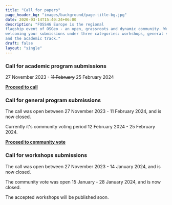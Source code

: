 ```yaml
---
title: "Call for papers"
page_header_bg: "images/background/page-title-bg.jpg"
date: 2020-03-14T15:40:24+06:00
description: "FOSS4G Europe is the regional
flagship event of OSGeo - an open, grassroots and dynamic community. We are
welcoming your submissions under three categories: workshops, general sessions,
and the academic track."
draft: false
layout: "single"
---
```


### Call for academic program submissions
27 November 2023 - ~~11 February~~ 25 February 2024

[**Proceed to call**](../cfp-academic-program/)

### Call for general program submissions
The call was open between 27 November 2023 - 11 February 2024, and is now closed.

Currently it's community voting period 12 February 2024 - 25 February 2024.

[**Proceed to community vote**](https://talks.osgeo.org/foss4g-europe-2024/p/voting/signup/)

### Call for workshops submissions
The call was open between 27 November 2023 - 14 January 2024, and is now closed.

The community vote was open 15 January - 28 January 2024, and is now closed.

The accepted workshops will be published soon.
